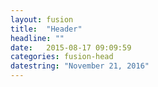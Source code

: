 ```yaml
---
layout: fusion
title:  "Header"
headline: ""
date:   2015-08-17 09:09:59
categories: fusion-head
datestring: "November 21, 2016"
---
```

